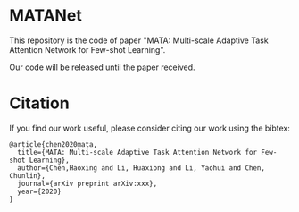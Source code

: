 # MATANet
This repository is the code of paper "MATA: Multi-scale Adaptive Task Attention Network for Few-shot Learning".

Our code will be released until the paper received.
# Citation
If you find our work useful, please consider citing our work using the bibtex:
```
@article{chen2020mata,
  title={MATA: Multi-scale Adaptive Task Attention Network for Few-shot Learning},  
  author={Chen,Haoxing and Li, Huaxiong and Li, Yaohui and Chen, Chunlin},  
  journal={arXiv preprint arXiv:xxx},  
  year={2020}
}
```
